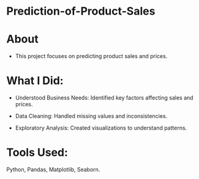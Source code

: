 # Prediction-of-Product-Sales

# About
 - This project focuses on predicting product sales and prices.

# What I Did:
- Understood Business Needs: Identified key factors affecting sales and prices.

- Data Cleaning: Handled missing values and inconsistencies.

- Exploratory Analysis: Created visualizations to understand patterns.

# Tools Used:
Python, Pandas, Matplotlib, Seaborn.

